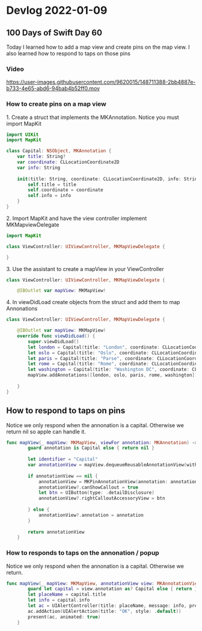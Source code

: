 # Devlog 2022-01-09

## 100 Days of Swift Day 60

Today I learned how to add a map view and create pins on the map view.  I also learned how to respond to taps on those pins

### Video

https://user-images.githubusercontent.com/9620015/148711388-2bb4887e-b733-4e65-abd6-94bab4b52ff0.mov

### How to create pins on a map view

1\. Create a struct that implements the MKAnnotation.  Notice you must import MapKit

```swift
import UIKit
import MapKit

class Capital: NSObject, MKAnnotation {
    var title: String?
    var coordinate: CLLocationCoordinate2D
    var info: String
    
    init(title: String, coordinate: CLLocationCoordinate2D, info: String) {
        self.title = title
        self.coordinate = coordinate
        self.info = info
    }
}
```

2\. Import MapKit and have the view controller implement MKMapviewDelegate

```swift
import MapKit

class ViewController: UIViewController, MKMapViewDelegate {

}
```

3\. Use the assistant to create a mapView in your ViewController

```swift
class ViewController: UIViewController, MKMapViewDelegate {

    @IBOutlet var mapView: MKMapView!

```

4\. In viewDidLoad create objects from the struct and add them to map Annonations

```swift
class ViewController: UIViewController, MKMapViewDelegate {

    @IBOutlet var mapView: MKMapView!
    override func viewDidLoad() {
        super.viewDidLoad()
        let london = Capital(title: "London", coordinate: CLLocationCoordinate2D(latitude: 51.507222, longitude: -0.1275), info: "Home of the 2012 Olypics")
        let oslo = Capital(title: "Oslo", coordinate: CLLocationCoordinate2D(latitude: 59.95, longitude: 10.75), info: "Founded over a housand years ago.")
        let paris = Capital(title: "Parse", coordinate: CLLocationCoordinate2D(latitude: 48.8567, longitude: 2.3508), info: "Often called the City of Light")
        let rome = Capital(title: "Rome", coordinate: CLLocationCoordinate2D(latitude: 41.9, longitude: 12.5), info: "Has a whole country inside it.")
        let washington = Capital(title: "Washington DC", coordinate: CLLocationCoordinate2D(latitude: 38.895111, longitude: -77.036667), info: "There are underground tunnels beneath the capitol.")
        mapView.addAnnotations([london, oslo, paris, rome, washington])
        
    }
}
```

## How to respond to taps on pins

Notice we only respond when the annonation is a capital.  Otherwise we return nil so apple can handle it.

```swift
func mapView(_ mapView: MKMapView, viewFor annotation: MKAnnotation) -> MKAnnotationView? {
        guard annotation is Capital else { return nil }
        
        let identifier = "Capital"
        var annotationView = mapView.dequeueReusableAnnotationView(withIdentifier: identifier)
        
        if annotationView == nil {
            annotationView = MKPinAnnotationView(annotation: annotation, reuseIdentifier: identifier)
            annotationView?.canShowCallout = true
            let btn = UIButton(type: .detailDisclosure)
            annotationView?.rightCalloutAccessoryView = btn
            
        } else {
            annotationView?.annotation = annotation
        }
        
        return annotationView
    }
```

### How to responds to taps on the annonation / popup

Notice we only respond when the annonation is a capital.  Otherwise we return.


```swift
func mapView(_ mapView: MKMapView, annotationView view: MKAnnotationView, calloutAccessoryControlTapped control: UIControl) {
        guard let capital = view.annotation as? Capital else { return }
        let placeName = capital.title
        let info = capital.info
        let ac = UIAlertController(title: placeName, message: info, preferredStyle: .alert)
        ac.addAction(UIAlertAction(title: "OK", style: .default))
        present(ac, animated: true)
    }

```




